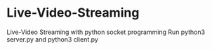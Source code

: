 # Live-Video-Streaming
Live-Video Streaming with python socket programming
Run python3 server.py and python3 client.py

